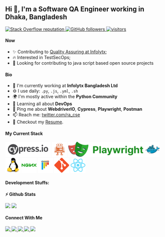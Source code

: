 ## Hi 👋, I'm a Software QA Engineer working in Dhaka, Bangladesh

<p align="left">
  
  <a href="https://meta.stackoverflow.com/users/8793749/rakib-hasan">
    <img alt="Stack Overflow reputation" src="https://img.shields.io/stackexchange/stackoverflow/r/5921662?color=orange&label=reputation&logo=stackoverflow">
  </a>
  <a href="https://github.com/RakibInfolytx?tab=followers">
    <img alt="GitHub followers" src="https://img.shields.io/github/followers/RakibInfolytx?color=green&logo=github">
  </a>
  <a href="https://github.com/RakibInfolytx">
    <img src="https://komarev.com/ghpvc/?username=RakibInfolytx" alt="visitors" />
  </a>

</p>

#### Now

- ✨ Contributing to [Quality Assuring at Infolytx](https://www.infolytx.com/);
- :fire: Interested in TestSecOps;
- :calendar: Looking for contributing to java script based open source projects 

#### Bio

- 🏢 I'm currently working at **Infolytx Bangladesh Ltd**
- ⚙️ I use daily: `.py`, `.js`, `.yml`, `.sh`
- 🌍 I'm mostly active within the **Python Community**
- 🌱 Learning all about **DevOps**
- 💬 Ping me about **WebdriverIO**, **Cypress**, **Playwright**, **Postman**
- 📫 Reach me: [twitter.com/ra_cse](https://twitter.com/ra_cse)
- 📝 Checkout my [Resume](files/SQA_6_University_Of_Wales_Rakib.pdf).

#### My Current Stack

<img height="48" src="img/cypressio.png" alt="Cypress"> <img height="48" src="img/webdriver.io.png" alt="Webdriverio"> <img height="48" src="img/Playwright.png" alt="Playwright"> <img height="48" src="img/docker-original.svg" alt="Docker"> <img height="48" src="img/linux-original.svg" alt="linux"> <img height="48" src="img/nginx-original.svg" alt="nginx"> <img height="48" src="img/pytest-original.svg" alt="pytest"> <img height="48" src="img/git-original.svg" alt="git"> <img height="48" src="img/react-original.svg" alt="react">

#### Development Stuffs:

<b>⚡ Github Stats</b>
<p float="left">
<img height="180em" src="https://github-readme-stats.vercel.app/api?username=RakibInfolytx&show_icons=true&hide_border=true&&count_private=true&include_all_commits=true" /> 
<img height="180em" src="https://github-readme-stats.vercel.app/api/top-langs/?username=RakibInfolytx&show_icons=true&hide_border=true&layout=compact&langs_count=8"/>
</p>


#### Connect With Me

<p left="center">
<a href="https://twitter.com/ra_cse">
  <img src="https://img.shields.io/badge/twitter-%231DA1F2.svg?&style=for-the-badge&logo=twitter&logoColor=white" height=25>
</a> 
<a href="https://www.linkedin.com/in/rakib-hasan-94120638/">
  <img src="https://img.shields.io/badge/linkedin-%230077B5.svg?&style=for-the-badge&logo=linkedin&logoColor=white" height=25>
</a> 
<a href="https://www.facebook.com/rakib.hasan.52206654">
  <img src="https://img.shields.io/badge/Facebook-1877F2?style=for-the-badge&logo=facebook&logoColor=white" height=25>
</a>
<a href="https://medium.com/@cse.rakib">
  <img src="https://img.shields.io/badge/Medium-12100E?style=for-the-badge&logo=medium&logoColor=white" height=25>
</a>
<a href="mailto:cse.rakib@gmail.com">
  <img src="	https://img.shields.io/badge/Gmail-D14836?style=for-the-badge&logo=gmail&logoColor=white" height=25>
</a>
</p>
